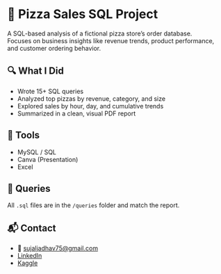 # 🍕 Pizza Sales SQL Project

A SQL-based analysis of a fictional pizza store’s order database.  
Focuses on business insights like revenue trends, product performance, and customer ordering behavior.

## 🔍 What I Did
- Wrote 15+ SQL queries
- Analyzed top pizzas by revenue, category, and size
- Explored sales by hour, day, and cumulative trends
- Summarized in a clean, visual PDF report

## 🧠 Tools
- MySQL / SQL
- Canva (Presentation)
- Excel

## 🧾 Queries
All `.sql` files are in the `/queries` folder and match the report.

## 📬 Contact
- 📧 sujaljadhav75@gmail.com  
- [LinkedIn](https://www.linkedin.com/in/sujal-jadhav2005/)  
- [Kaggle](https://www.kaggle.com/sujal1708)
